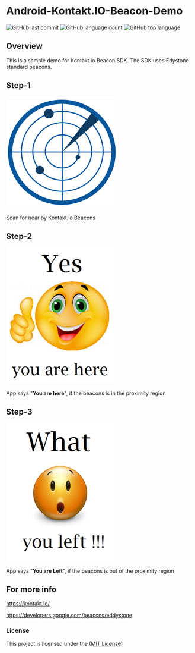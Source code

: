 # Android-Kontakt.IO-Beacon-Demo
<p>     <img alt="GitHub last commit" src="https://img.shields.io/github/last-commit/Deeptiman/Android-Kontakt.IO-Beacon-Demo">  <img alt="GitHub language count" src="https://img.shields.io/github/languages/count/Deeptiman/Android-Kontakt.IO-Beacon-Demo"> <img alt="GitHub top language" src="https://img.shields.io/github/languages/top/Deeptiman/Android-Kontakt.IO-Beacon-Demo"></p>

## Overview

This is a sample demo for Kontakt.io Beacon SDK. The SDK uses Edystone standard beacons.


## Step-1
<img src="/screenshots/scanning.png" width="300"/>

Scan for near by Kontakt.io Beacons


## Step-2
<img src="/screenshots/you_here.png" width="300"/>

App says "<b>You are here</b>", if the beacons is in the proximity region


## Step-3
<img src="/screenshots/you_left.png" width="300"/>

App says "<b>You are Left</b>", if the beacons is out of the proximity region


## For more info
 <a href="https://kontakt.io/"> https://kontakt.io/ </a>

<a href="https://developers.google.com/beacons/eddystone"> https://developers.google.com/beacons/eddystone </a>

### License
This project is licensed under the [(MIT License)](https://github.com/Deeptiman/Android-Kontakt.IO-Beacon-Demo/blob/master/LICENSE)
